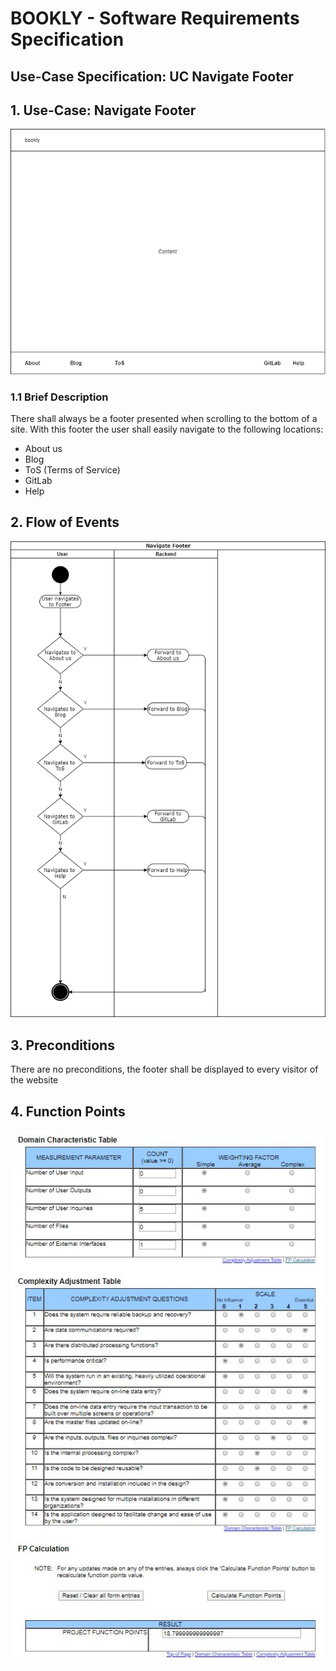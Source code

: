 # BOOKLY - Software Requirements Specification
## Use-Case Specification: UC Navigate Footer

## 1. Use-Case: Navigate Footer

![navigationFooter_mockup](navigationFooter_mockup.png "Navigation Footer")

### 1.1 Brief Description

There shall always be a footer presented when scrolling to the bottom of a site. With this footer the user shall easily navigate to the following locations:
- About us 
- Blog
- ToS (Terms of Service)
- GitLab
- Help

## 2. Flow of Events

![Navigate Footer](design_navigate_footer.png "Navigate Footer")


## 3. Preconditions

There are no preconditions, the footer shall be displayed to every visitor of the website

## 4. Function Points

![Navigate Footer](UC11_Navigate_Footer.JPG "Navigate Footer")
